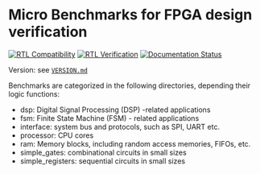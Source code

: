 # Micro Benchmarks for FPGA design verification

[![RTL Compatibility](https://github.com/tangxifan/micro_benchmark/actions/workflows/rtl_compatibility.yml/badge.svg)](https://github.com/tangxifan/micro_benchmark/actions/workflows/rtl_compatibility.yml)
[![RTL Verification](https://github.com/tangxifan/micro_benchmark/actions/workflows/rtl_verification.yml/badge.svg)](https://github.com/tangxifan/micro_benchmark/actions/workflows/rtl_verification.yml)
[![Documentation Status](https://readthedocs.org/projects/micro-benchmark/badge/?version=latest)](https://micro-benchmark.readthedocs.io/en/latest/?badge=latest)

Version: see [`VERSION.md`](VERSION.md)

Benchmarks are categorized in the following directories, depending their logic functions:

- dsp: Digital Signal Processing (DSP) -related applications
- fsm: Finite State Machine (FSM) - related applications
- interface: system bus and protocols, such as SPI, UART etc.
- processor: CPU cores
- ram: Memory blocks, including random access memories, FIFOs, etc.
- simple_gates: combinational circuits in small sizes
- simple_registers: sequential circuits in small sizes
